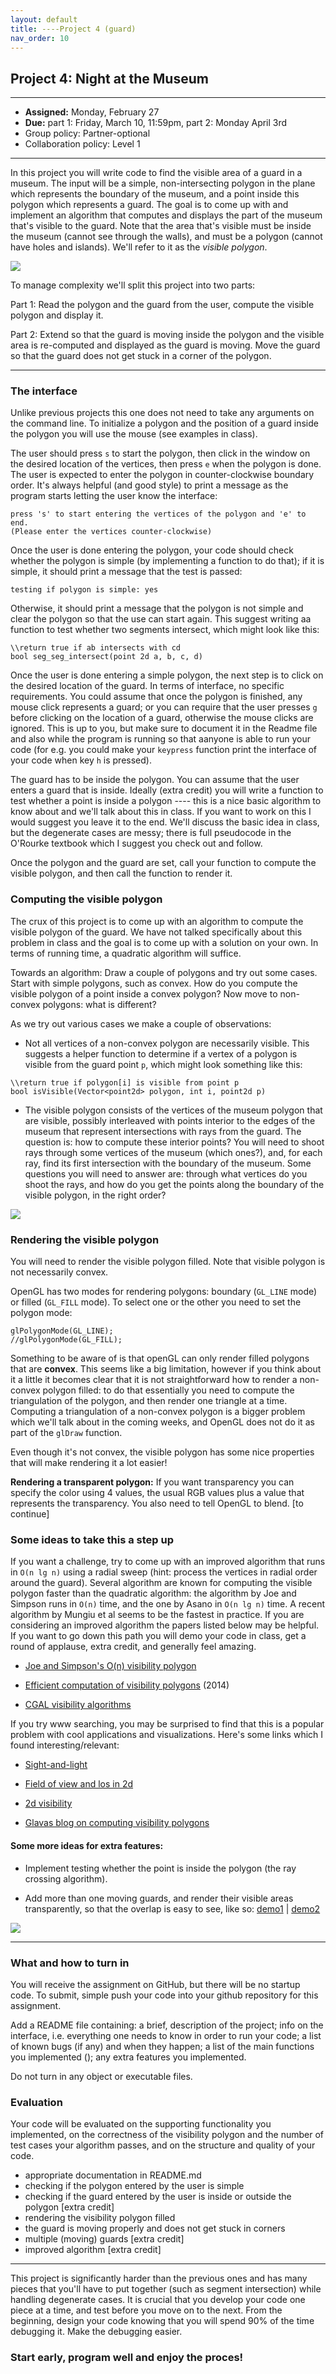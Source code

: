 ```yaml
---
layout: default 
title: ----Project 4 (guard)
nav_order: 10
---
```




## Project 4:  Night at the Museum 


*** 
* __Assigned:__ Monday, February 27
* __Due:__ part 1: Friday, March 10, 11:59pm, part 2: Monday April 3rd 
* Group policy: Partner-optional 
* Collaboration policy: Level 1

***

In this project you will write code to find the visible area of a guard in a museum. The input will be  a simple, non-intersecting polygon in the plane which represents the boundary of the museum,  and   a point inside this polygon which represents a guard. The goal  is to come up with and implement an algorithm that computes and displays the part of the museum that's visible to the guard.  Note that the area that's visible must be inside the museum (cannot see through the walls), and must be a polygon (cannot have holes and islands).  We'll refer to it as the _visible polygon_. 

![](guard1.png)


To manage complexity we'll split this project into two parts:

Part 1:  Read the polygon and the guard from the user, compute the visible polygon and display it.

Part 2: Extend so that the guard is moving inside the polygon and the visible area is re-computed and displayed as the guard is moving. Move the guard so  that the guard does not get stuck in a corner of the polygon.



***

### The interface

Unlike previous projects this one does not need to take any arguments on the command line. To initialize a polygon and the position of a guard inside the polygon you will use the mouse (see examples in class). 

The user should  press `s` to start the polygon, then click in the window on the desired location of the vertices, then press `e` when the polygon is done.    The user is expected to enter the polygon in counter-clockwise boundary order. It's always helpful (and good style) to print a message as the program starts letting the user know the interface: 
``` 
press 's' to start entering the vertices of the polygon and 'e' to end. 
(Please enter the vertices counter-clockwise)
```

Once the user is done entering the polygon, your code should check whether the polygon is simple (by implementing a function to do that); if it is simple, it should print a message that the test is passed: 
```
testing if polygon is simple: yes
```
Otherwise, it should print a message that the polygon is not simple and clear the polygon so that the use can start again.  This suggest writing aa function to test whether two segments intersect, which might look like this: 
```
\\return true if ab intersects with cd 
bool seg_seg_intersect(point 2d a, b, c, d)
```
 
 
 
Once the user is done entering a simple polygon,  the next step is to click on the desired location of the guard.  In terms of interface,  no specific requirements.  You could assume that once the polygon is finished, any mouse click  represents a guard; or you can require that the user presses `g` before clicking on the location of a guard, otherwise the mouse clicks are ignored.  This is up to you, but make sure to document it in the Readme file and also while the program is running so that aanyone is able to run your code (for e.g. you could make your `keypress` function  print the interface of your code when  key `h` is pressed).


The guard has to be inside the polygon. You can assume that the user enters a guard that is inside.   Ideally (extra credit) you will write  a function to test whether a point is inside a polygon ---- this is a nice basic algorithm to know about and we'll talk about this in class. If you want to work on this I would suggest you leave it to the end. We'll discuss the basic idea in class, but the degenerate cases are messy;  there is full pseudocode in the O'Rourke textbook which I suggest you check out and follow.

Once the polygon and the guard are set, call your function to compute  the visible polygon, and then call the function to render it. 




### Computing the visible polygon

The crux of this project is to come up with an algorithm to compute the visible polygon of the guard. We have not talked specifically about this problem in class and the goal  is to come up with a solution on your own. In terms of running time, a quadratic algorithm will suffice. 

Towards an algorithm:  Draw a couple of polygons and try out some cases.  Start with simple polygons, such as convex.   How do you compute the visible polygon of a point inside a convex polygon? Now move to non-convex polygons: what is different? 

As we try out various cases we make a couple of observations: 

* Not all vertices of a non-convex polygon are necessarily visible. This suggests a helper function to determine if a vertex of a polygon is visible from the guard point `p`,  which might look something like this:   

```
\\return true if polygon[i] is visible from point p
bool isVisible(Vector<point2d> polygon, int i, point2d p) 
```

* The visible polygon consists of the vertices of the museum polygon that are visible, possibly interleaved with points interior to the edges of the museum that represent  intersections with rays from the guard.  The question is: how to compute these interior points? You will need to shoot rays through some vertices of the museum (which ones?), and, for each ray, find its first intersection with the boundary of the museum.   Some questions you will need to answer are:  through what vertices do you shoot the rays, and how do you get the points along the boundary of the visible polygon, in the right order? 

![](guard2.png)



### Rendering the visible polygon 

You will need to render the visible polygon filled. Note that visible polygon is not necessarily convex. 

OpenGL has two modes for rendering polygons: boundary (`GL_LINE` mode) or filled (`GL_FILL` mode). To select one or the other you need to set the polygon mode: 

```
glPolygonMode(GL_LINE);
//glPolygonMode(GL_FILL);
```

Something to be aware of is that openGL can only render filled polygons that are __convex__. This seems like a big limitation, however if you think about it a little it becomes clear that it is not straightforward how to render a non-convex polygon filled: to do that essentially you need to compute the triangulation of the polygon, and then render one triangle at a time. Computing a triangulation of a non-convex polygon is a bigger problem which we'll talk about in the coming weeks, and OpenGL does not do it  as part of  the `glDraw` function.  

Even though it's not convex, the visible polygon has some nice properties that will make rendering it a lot easier!


__Rendering a transparent polygon:__  If you want transparency you can specify the color using 4 values, the usual RGB values plus a value that represents the transparency. You also need to tell OpenGL to blend. [to continue]



### Some ideas to take this a step up 

If you want a challenge,  try to come up with an improved algorithm that runs in `O(n lg n)` using a radial sweep (hint: process the vertices in radial order around the guard).  Several algorithm are known for computing the visible polygon faster
than the quadratic algorithm: the algorithm by  Joe and Simpson runs in `O(n)` time, and the one by Asano in `O(n lg n)` time. A
recent algorithm by Mungiu et al seems to be the fastest in practice.   If you are considering an improved algorithm the papers listed below may be helpful.  If you want to go down this path you will demo your code in class, get a round of applause, extra credit, and generally feel amazing.   



*  <a  href="http://cs.smith.edu/~jorourke/books/ArtGalleryTheorems/Art_Gallery_Chapter_8.pdf">Joe
  and Simpson's O(n) visibility polygon</a>
											  
 * <a href="https://arxiv.org/pdf/1403.3905v1.pdf">Efficient computation  of visibility polygons</a> (2014)
 
 * <a href="https://doc.cgal.org/latest/Visibility_2/index.html#Chapter_2D_Visibility_Computation">CGAL
  visibility algorithms</a>
  
If you try www searching, you may be surprised to find that this is a popular problem with cool applications and visualizations. Here's some links which I found interesting/relevant: 

* <a href="http://ncase.me/sight-and-light/">Sight-and-light</a> 

* <a href="https://legends2k.github.io/2d-fov/">Field of view and los in 2d</a>
  
  
* <a href="http://www.redblobgames.com/articles/visibility/">2d
  visibility</a>

 * <a href="https://davidglavas.me/computing-visibility-polygons/">Glavas
  blog on computing visibility polygons</a>



#### Some more ideas for extra features: 

* Implement testing whether the point is inside the polygon (the ray crossing algorithm). 

* Add more than one moving guards, and render their visible areas transparently, so that the overlap is easy to see, like so:   <a href="https://tildesites.bowdoin.edu/~ltoma/teaching/cs3250-CompGeom/fall21/Assignments/A5-artGallery/dylanisaac-guarding-demo.mov">demo1</a> |  <a href="https://tildesites.bowdoin.edu/~ltoma/teaching/cs3250-CompGeom/fall21/Assignments/A5-artGallery/wk-moving_guards.mov">demo2</a>

![](guard3.png) 

*** 



### What and how to turn in
You will receive the assignment on GitHub, but there will be no startup code. To submit, simple push your code into your github repository for this assignment. 

Add a README file containing:  a brief, description of the project;  info on the interface, i.e. everything one  needs to  know in order to run your code; a list of known bugs (if any) and when they happen;  a list of the main functions you implemented (); any extra features you implemented. 

Do not turn in any object or executable files.


### Evaluation

Your code will be evaluated on the supporting functionality you implemented, on the correctness of the visibility polygon and the number of test cases your algorithm passes,  and on the structure and quality of your code. 
- appropriate documentation in README.md  
- checking if the polygon entered by the user is simple 
- checking if the guard entered by the user is inside or outside the polygon [extra credit]
- rendering the visibility polygon filled 
- the guard is moving properly and  does not get stuck in corners 
- multiple (moving) guards [extra credit]
- improved algorithm [extra credit]



***

This project is significantly harder than the previous ones and has many pieces that you'll have to put together (such as segment intersection) while handling degenerate cases. It is crucial that you develop your code one piece at a time, and test before you move on to the next.  From the beginning, design your code  knowing that you will spend 90% of the time debugging it.   Make the debugging easier.

### Start early, program well and enjoy the proces!

